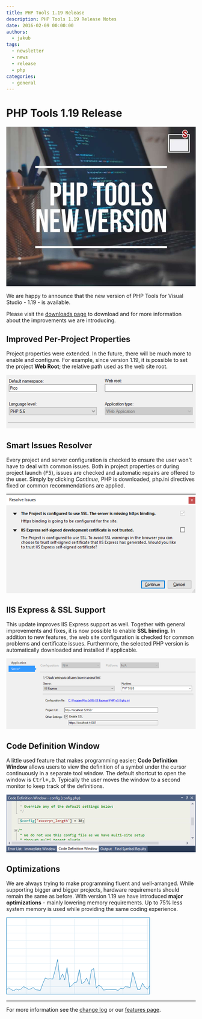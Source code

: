 ```yaml
---
title: PHP Tools 1.19 Release
description: PHP Tools 1.19 Release Notes
date: 2016-02-09 00:00:00
authors:
  - jakub
tags:
  - newsletter
  - news
  - release
  - php
categories:
  - general
---
```


# PHP Tools 1.19 Release

![Cover Image](imgs/phptoolsnewversionblog.jpg)

We are happy to announce that the new version of PHP Tools for Visual Studio - 1.19 - is available.

<!-- more -->

Please visit the [downloads page](http://www.devsense.com/download) to download and for more information about the improvements we are introducing. 

## Improved Per-Project Properties

Project properties were extended. In the future, there will be much more to enable and configure.
For example, since version 1.19, it is possible to set the project **Web Root**; the relative path used as the web site root.

![app-props](imgs\app-props.png)

## Smart Issues Resolver

Every project and server configuration is checked to ensure the user won't have to deal with common issues. Both in project properties or during project launch (<kbd>F5</kbd>), issues are checked and automatic repairs are offered to the user.
Simply by clicking *Continue*, PHP is downloaded, php.ini directives fixed or common recommendations are applied.

![project-issues](imgs\project-issues.png)

## IIS Express & SSL Support

This update improves IIS Express support as well. Together with general improvements and fixes, it is now possible to enable **SSL binding**.
In addition to new features, the web site configuration is checked for common problems and certificate issues. Furthermore, the selected PHP version is automatically downloaded and installed if applicable.

![iisexpress-props](imgs\iisexpress-props.png)

## Code Definition Window

A little used feature that makes programming easier; **Code Definition Window** allows users to view the definition of a symbol under the cursor continuously in a separate tool window. The default shortcut to open the window is <kbd>Ctrl+\,D</kbd>.
Typically the user moves the window to a second monitor to keep track of the definitions.

![php-code-def-window](imgs\php-code-def-window.png)

## Optimizations

We are always trying to make programming fluent and well-arranged. While supporting bigger and bigger projects, hardware requirements should remain the same as before.
With version 1.19 we have introduced **major optimizations** - mainly lowering memory requirements. Up to 75% less system memory is used while providing the same coding experience.

![optimization](imgs\optimization.png)

---

For more information see the [change log](http://www.devsense.com/download) or our [features page](http://www.devsense.com/features).